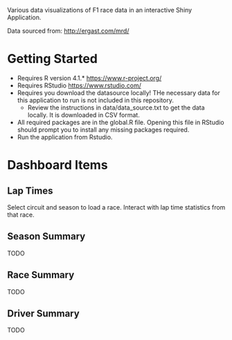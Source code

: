 Various data visualizations of F1 race data in an interactive Shiny Application.

Data sourced from: http://ergast.com/mrd/

# Getting Started

* Requires R version 4.1.* https://www.r-project.org/
* Requires RStudio https://www.rstudio.com/
* Requires you download the datasource locally! THe necessary data for this application to run is not included in this repository.
	* Review the instructions in data/data_source.txt to get the data locally. It is downloaded in CSV format.
* All required packages are in the global.R file. Opening this file in RStudio should prompt you to install any missing packages required. 
* Run the application from Rstudio.

# Dashboard Items

## Lap Times
Select circuit and season to load a race. Interact with lap time statistics from that race.

## Season Summary
TODO

## Race Summary
TODO

## Driver Summary
TODO

